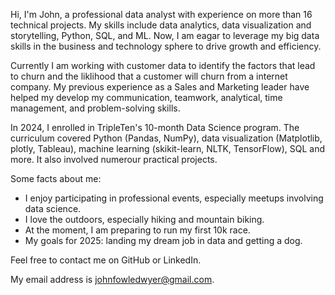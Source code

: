 <p align='left'> Hi, I'm John, a professional data analyst with experience on more than 16 technical projects. My skills include data analytics, data visualization and storytelling, Python, SQL, and ML. Now, I am eagar to leverage my big data skills in the business and technology sphere to drive growth and efficiency.

Currently I am working with customer data to identify the factors that lead to churn and the liklihood that a customer will churn from a internet company. My previous experience as a Sales and Marketing leader have helped my develop my communication, teamwork, analytical, time management, and problem-solving skills. 

In 2024, I enrolled in TripleTen's 10-month Data Science program. The curriculum covered Python (Pandas, NumPy), data visualization (Matplotlib, plotly, Tableau), machine learning (skikit-learn, NLTK, TensorFlow), SQL and more. It also involved numerour practical projects.

Some facts about me:
- I enjoy participating in professional events, especially meetups involving data science.
- I love the outdoors, especially hiking and mountain biking.
- At the moment, I am preparing to run my first 10k race.
- My goals for 2025: landing my dream job in data and getting a dog.

Feel free to contact me on GitHub or LinkedIn.

My email address is johnfowledwyer@gmail.com.
